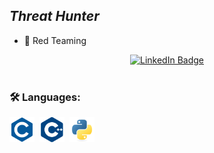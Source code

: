 ## ***Threat Hunter*** <br>

- :seedling: Red Teaming

<div id="badges">
  <a href="https://www.linkedin.com/in/garrettpinto/">
     <p align="center" width="100%">
    <img src="https://img.shields.io/badge/LinkedIn-blue?style=for-the-badge&logo=linkedin&logoColor=white" height="42" width="164" alt="LinkedIn Badge"/> <br>
    <img src="https://komarev.com/ghpvc/?username=your-github-username&style=flat-square&color=blue" alt=""/>
     </p>
  </a>
</div>


### :hammer_and_wrench: Languages:
<div>
  <img src="https://github.com/devicons/devicon/blob/master/icons/c/c-plain.svg" title="C" alt="C" width="40" height="40"/>&nbsp;
  <img src="https://github.com/devicons/devicon/blob/master/icons/cplusplus/cplusplus-plain.svg" title="C++" alt="C++" width="40" height="40"/>&nbsp;
  <img src="https://github.com/devicons/devicon/blob/master/icons/python/python-original.svg" title="Python" alt="Python" width="40" height="40"/>&nbsp;
</div>

<!--
**garrettpinto/garrettpinto** is a ✨ _special_ ✨ repository because its `README.md` (this file) appears on your GitHub profile.

Here are some ideas to get you started:

- 🔭 I’m currently working on ...
- 🌱 I’m currently learning ...
- 👯 I’m looking to collaborate on ...
- 🤔 I’m looking for help with ...
- 💬 Ask me about ...
- 📫 How to reach me: ...
- 😄 Pronouns: ...
- ⚡ Fun fact: ...
-->

